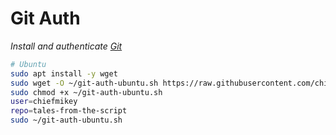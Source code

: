 # Git Auth

_Install and authenticate [Git](https://git-scm.com/)_

```sh
# Ubuntu
sudo apt install -y wget
sudo wget -O ~/git-auth-ubuntu.sh https://raw.githubusercontent.com/chiefmikey/scripts/main/git-auth/git-auth-ubuntu.sh
sudo chmod +x ~/git-auth-ubuntu.sh
user=chiefmikey
repo=tales-from-the-script
sudo ~/git-auth-ubuntu.sh
```
